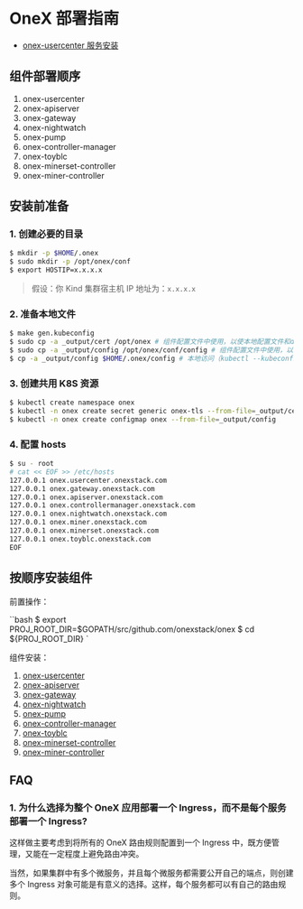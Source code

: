 # OneX 部署指南

- [onex-usercenter 服务安装](onex-usercenter/installation.md)

## 组件部署顺序

1. onex-usercenter
2. onex-apiserver
3. onex-gateway
4. onex-nightwatch
5. onex-pump
6. onex-controller-manager
7. onex-toyblc
8. onex-minerset-controller
9. onex-miner-controller

## 安装前准备

### 1. 创建必要的目录


```bash
$ mkdir -p $HOME/.onex
$ sudo mkdir -p /opt/onex/conf
$ export HOSTIP=x.x.x.x
```

> 假设：你 Kind 集群宿主机 IP 地址为：`x.x.x.x`

### 2. 准备本地文件

```bash
$ make gen.kubeconfig
$ sudo cp -a _output/cert /opt/onex # 组件配置文件中使用，以使本地配置文件和deployment中路径保持一致，便于维护
$ sudo cp -a _output/config /opt/onex/conf/config # 组件配置文件中使用，以使本地配置文件和deployment中路径保持一致，便于维护
$ cp -a _output/config $HOME/.onex/config # 本地访问（kubectl --kubeconfig $HOME/.onex/config get ms）
```

### 3. 创建共用 K8S 资源

```bash
$ kubectl create namespace onex
$ kubectl -n onex create secret generic onex-tls --from-file=_output/cert
$ kubectl -n onex create configmap onex --from-file=_output/config
```

### 4. 配置 hosts

```bash
$ su - root
# cat << EOF >> /etc/hosts
127.0.0.1 onex.usercenter.onexstack.com
127.0.0.1 onex.gateway.onexstack.com
127.0.0.1 onex.apiserver.onexstack.com
127.0.0.1 onex.controllermanager.onexstack.com
127.0.0.1 onex.nightwatch.onexstack.com
127.0.0.1 onex.miner.onexstack.com
127.0.0.1 onex.minerset.onexstack.com
127.0.0.1 onex.toyblc.onexstack.com
EOF
```

## 按顺序安装组件

前置操作：                                    

``bash
$ export PROJ_ROOT_DIR=$GOPATH/src/github.com/onexstack/onex
$ cd ${PROJ_ROOT_DIR}
`

组件安装：

1. [onex-usercenter](./onex-usercenter/installation.md)
2. [onex-apiserver](./onex-apiserver/installation.md)
3. [onex-gateway](./onex-gateway/installation.md)
4. [onex-nightwatch](./onex-nightwatch/installation.md)
5. [onex-pump](./onex-pump/installation.md)
6. [onex-controller-manager](./onex-controller-manager/installation.md)
7. [onex-toyblc](./onex-toyblc/installation.md)
8. [onex-minerset-controller](./onex-minerset-controller/installation.md)
9. [onex-miner-controller](./onex-miner-controller/installation.md)

## FAQ

### 1. 为什么选择为整个 OneX 应用部署一个 Ingress，而不是每个服务部署一个 Ingress?

这样做主要考虑到将所有的 OneX 路由规则配置到一个 Ingress 中，既方便管理，又能在一定程度上避免路由冲突。

当然，如果集群中有多个微服务，并且每个微服务都需要公开自己的端点，则创建多个 Ingress 对象可能是有意义的选择。这样，每个服务都可以有自己的路由规则。


